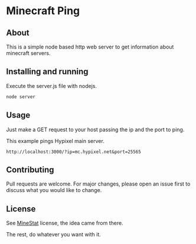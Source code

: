 # Minecraft Ping

## About

This is a simple node based http web server to get information about minecraft servers.

## Installing and running

Execute the server.js file with nodejs.

```bash
node server
```

## Usage

Just make a GET request to your host passing the ip and the port to ping.

This example pings Hypixel main server.

```
http://localhost:3000/?ip=mc.hypixel.net&port=25565
```

## Contributing

Pull requests are welcome. For major changes, please open an issue first to discuss what you would like to change.

## License

See [MineStat](https://github.com/ldilley/minestat/) license, the idea came from there.

The rest, do whatever you want with it.
